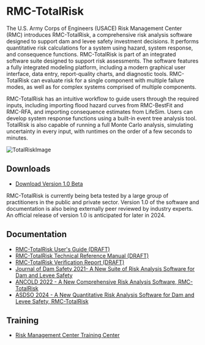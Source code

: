 # RMC-TotalRisk
The U.S. Army Corps of Engineers (USACE) Risk Management Center (RMC) introduces RMC-TotalRisk, a comprehensive risk analysis software designed to support dam and levee safety investment decisions. It performs quantitative risk calculations for a system using hazard, system response, and consequence functions. RMC-TotalRisk is part of an integrated software suite designed to support risk assessments. The software features a fully integrated modeling platform, including a modern graphical user interface, data entry, report-quality charts, and diagnostic tools. RMC-TotalRisk can evaluate risk for a single component with multiple failure modes, as well as for complex systems comprised of multiple components.

RMC-TotalRisk has an intuitive workflow to guide users through the required inputs, including importing flood hazard curves from RMC-BestFit and RMC-RFA, and importing consequence estimates from LifeSim. Users can develop system response functions using a built-in event tree analysis tool. TotalRisk is also capable of running a full Monte Carlo analysis, simulating uncertainty in every input, with runtimes on the order of a few seconds to minutes.

![TotalRiskImage](https://user-images.githubusercontent.com/123974306/234911340-fa753eda-8796-46e5-8602-09685c002d92.png)

## Downloads
* [Download Version 1.0 Beta](https://github.com/USACE-RMC/RMC-TotalRisk/blob/2da62750ccebc76b481c1d635ad38b8b3423501f/RMC-TotalRisk_Beta_3-9-2024.zip)

RMC-TotalRisk is currently being beta tested by a large group of practitioners in the public and private sector. Version 1.0 of the software and documentation is also being externally peer reviewed by industry experts. An official release of version 1.0 is anticipated for later in 2024. 

## Documentation
* [RMC-TotalRisk User's Guide (DRAFT)](https://github.com/user-attachments/files/17684818/RMC-TR-2023-XX.-.RMC-TotalRisk.User.s.Guide.-.04-24-23.pdf)
* [RMC-TotalRisk Technical Reference Manual (DRAFT)](https://github.com/user-attachments/files/17684820/RMC-TR-2023-XX.-.Quantitative.Risk.Analysis.with.RMC-TotalRisk.-.06-14-23.pdf)
* [RMC-TotalRisk Verification Report (DRAFT)](https://github.com/user-attachments/files/17684821/RMC-TR-2023-XX.-.Verification.of.the.RMC-TotalRisk.Software.-.06-15-23.pdf)
* [Journal of Dam Safety 2021- A New Suite of Risk Analysis Software for Dam and Levee Safety](https://github.com/user-attachments/files/17684829/18.3_Smith_NewSuiteRiskAnalysis.pdf)
* [ANCOLD 2022 - A New Comprehensive Risk Analysis Software, RMC-TotalRisk](https://github.com/user-attachments/files/17684796/ANCOLD.-.2022.-.A.new.comprehensive.risk.analysis.software.RMC-TotalRisk.pdf)
* [ASDSO 2024 - A New Quantitative Risk Analysis Software for Dam and Levee Safety, RMC-TotalRisk](https://github.com/user-attachments/files/17684807/ASDSO.-.2024.-.New.Quantitative.Risk.Analysis.Software.RMC-TotalRisk.pdf)

## Training
* [Risk Management Center Training Center](https://www.rmc.usace.army.mil/Training/)
